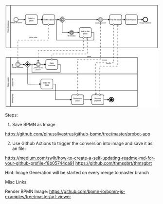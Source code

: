 ![Processfile](src&#x2F;main&#x2F;resources&#x2F;bpmn&#x2F;pizza-collaboration.png)

Steps:

1. Save BPMN as Image

https://github.com/pinussilvestrus/github-bpmn/tree/master/probot-app

2. Use Github Actions to trigger the conversion into image and save it as an file:

https://medium.com/swlh/how-to-create-a-self-updating-readme-md-for-your-github-profile-f8b05744ca91
https://github.com/thmsgbrt/thmsgbrt

Hint: Image Generation will be started on every merge to master branch

Misc Links:

Render BPMN Image: https://github.com/bpmn-io/bpmn-js-examples/tree/master/url-viewer